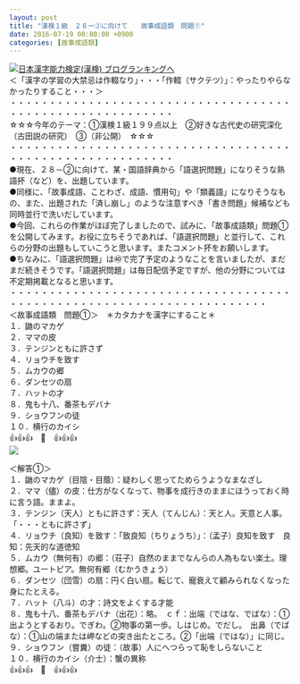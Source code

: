 ```yaml
---
layout: post
title: "漢検１級　２８ー②に向けて　　故事成語類　問題①"
date: 2016-07-19 00:00:00 +0900
categories: [故事成語類]
---
```


[![](/syuusyuu9701/assets/images/漢検１級-２８ー②に向けて-故事成語類-問題①-br_c_3028_1.gif)](http://blog.with2.net/link.php?1659096:3028 "日本漢字能力検定(漢検) ブログランキングへ")[日本漢字能力検定(漢検) ブログランキングへ](http://blog.with2.net/link.php?1659096:3028)  
＜「漢字の学習の大禁忌は作輟なり」・・・「作輟（サクテツ）」：やったりやらなかったりすること・・・＞  
・・・・・・・・・・・・・・・・・・・・・・・・・・・・・・・・・・・・・・・・・・・・・・・・・・・・・・・・・  
☆☆☆今年のテーマ：①漢検１級１９９点以上　②好きな古代史の研究深化（古田説の研究）　③（非公開）　☆☆☆　　  
・・・・・・・・・・・・・・・・・・・・・・・・・・・・・・・・・・・・・・・・・・・・・・・・・・・・・・・・・  
●現在、２８－②に向けて、某・国語辞典から「語選択問題」になりそうな熟語抔（など）を、出題しています。  
●同様に、「故事成語、ことわざ、成語、慣用句」や「類義語」になりそうなもの、また、出題された「済し崩し」のような注意すべき「書き問題」候補なども同時並行で洗いだしています。  
●今回、これらの作業がほぼ完了しましたので、試みに、「故事成語類」問題①を公開してみます。お役に立ちそうであれば、「語選択問題」と並行して、これらの分野の出題もしていこうと思います。またコメント抔をお願いします。  
●ちなみに、「語選択問題」は㊵で完了予定のようなことを言いましたが、まだまだ続きそうです。「語選択問題」は毎日配信予定ですが、他の分野については不定期掲載となると思います。  
・・・・・・・・・・・・・・・・・・・・・・・・・・・・・・・・・・・・・・・・・・・・・・・・・・・・・・・・・・・・・・・・・・・・・  
＜故事成語類　問題①＞　＊カタカナを漢字にすること＊  
１．鼬のマカゲ  
２．ママの皮  
３．テンジンともに許さず  
４．リョウチを致す  
５．ムカウの郷  
６．ダンセツの扇  
７．ハットの才  
８．鬼も十八、番茶もデバナ  
９．ショウフンの徒  
１０．横行のカイシ  
👍👍👍　🐒　👍👍👍  
![](/syuusyuu9701/assets/images/漢検１級-２８ー②に向けて-故事成語類-問題①-ff86fa79e7ea012472145c95e26460a5.png)  
  
＜解答①＞  
１．鼬のマカゲ（目陰・目蔭）：疑わしく思ってためらうようなまなざし  
２．ママ（儘）の皮：仕方がなくなって、物事を成行きのままにほうっておく時に言う語。ままよ。  
３．テンジン（天人）ともに許さず：天人（てんじん）：天と人。天意と人事。「・・・ともに許さず」  
４．リョウチ（良知）を致す：「致良知（ちりょうち）」：（孟子）良知を致す　良知：先天的な道徳知  
５．ムカウ（無何有）の郷：（荘子）自然のままでなんらの人為もない楽土。理想郷。ユートピア。無何有郷（むかうきょう）  
６．ダンセツ（団雪）の扇：円く白い扇。転じて、寵衰えて顧みられなくなった身にたとえる。  
７．ハット（八斗）の才：詩文をよくする才能  
８．鬼も十八、番茶もデバナ（出花）：略。　ｃｆ：出端（ではな、でばな）：①出ようとするおり。でぎわ。②物事の第一歩。しはじめ。でだし。　出鼻（でばな）：①山の端または岬などの突き出たところ。②「出端（ではな）」に同じ。  
９．ショウフン（嘗糞）の徒：（故事）人にへつらって恥をしらないこと  
１０．横行のカイシ（介士）：蟹の異称  
👍👍👍　🐒　👍👍👍  